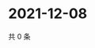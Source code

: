 # 2021-12-08

共 0 条

<!-- BEGIN WEIBO -->
<!-- 最后更新时间 Wed Dec 08 2021 02:17:43 GMT+0800 (China Standard Time) -->

<!-- END WEIBO -->
